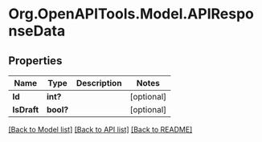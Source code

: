 # Org.OpenAPITools.Model.APIResponseData
## Properties

Name | Type | Description | Notes
------------ | ------------- | ------------- | -------------
**Id** | **int?** |  | [optional] 
**IsDraft** | **bool?** |  | [optional] 

[[Back to Model list]](../README.md#documentation-for-models) [[Back to API list]](../README.md#documentation-for-api-endpoints) [[Back to README]](../README.md)

